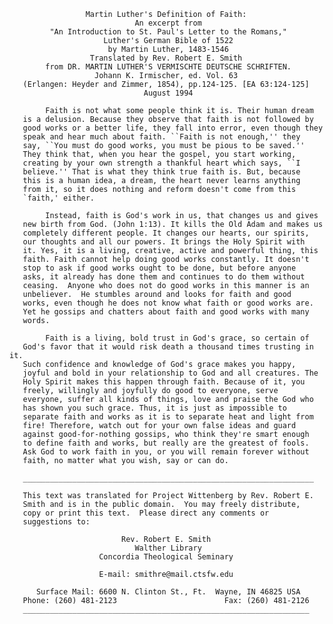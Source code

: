                      Martin Luther's Definition of Faith:
                                An excerpt from
             "An Introduction to St. Paul's Letter to the Romans,"
                         Luther's German Bible of 1522
                          by Martin Luther, 1483-1546
                      Translated by Rev. Robert E. Smith
            from DR. MARTIN LUTHER'S VERMISCHTE DEUTSCHE SCHRIFTEN.
                       Johann K. Irmischer, ed. Vol. 63
       (Erlangen: Heyder and Zimmer, 1854), pp.124-125. [EA 63:124-125]
                                  August 1994

            Faith is not what some people think it is. Their human dream 
       is a delusion. Because they observe that faith is not followed by 
       good works or a better life, they fall into error, even though they
       speak and hear much about faith. ``Faith is not enough,'' they
       say, ``You must do good works, you must be pious to be saved.''
       They think that, when you hear the gospel, you start working,
       creating by your own strength a thankful heart which says, ``I
       believe.'' That is what they think true faith is. But, because
       this is a human idea, a dream, the heart never learns anything
       from it, so it does nothing and reform doesn't come from this
       `faith,' either.

            Instead, faith is God's work in us, that changes us and gives 
       new birth from God. (John 1:13). It kills the Old Adam and makes us
       completely different people. It changes our hearts, our spirits,
       our thoughts and all our powers. It brings the Holy Spirit with
       it. Yes, it is a living, creative, active and powerful thing, this
       faith. Faith cannot help doing good works constantly. It doesn't
       stop to ask if good works ought to be done, but before anyone
       asks, it already has done them and continues to do them without
       ceasing.  Anyone who does not do good works in this manner is an
       unbeliever.  He stumbles around and looks for faith and good
       works, even though he does not know what faith or good works are.
       Yet he gossips and chatters about faith and good works with many
       words.

            Faith is a living, bold trust in God's grace, so certain of 
       God's favor that it would risk death a thousand times trusting in it.
       Such confidence and knowledge of God's grace makes you happy,
       joyful and bold in your relationship to God and all creatures. The
       Holy Spirit makes this happen through faith. Because of it, you
       freely, willingly and joyfully do good to everyone, serve
       everyone, suffer all kinds of things, love and praise the God who
       has shown you such grace. Thus, it is just as impossible to
       separate faith and works as it is to separate heat and light from
       fire! Therefore, watch out for your own false ideas and guard
       against good-for-nothing gossips, who think they're smart enough
       to define faith and works, but really are the greatest of fools.
       Ask God to work faith in you, or you will remain forever without
       faith, no matter what you wish, say or can do.

       _________________________________________________________________

       This text was translated for Project Wittenberg by Rev. Robert E.
       Smith and is in the public domain.  You may freely distribute,
       copy or print this text.  Please direct any comments or
       suggestions to: 

                             Rev. Robert E. Smith
                                Walther Library
                        Concordia Theological Seminary
       
                        E-mail: smithre@mail.ctsfw.edu
   
          Surface Mail: 6600 N. Clinton St., Ft.  Wayne, IN 46825 USA
       Phone: (260) 481-2123                        Fax: (260) 481-2126
       ________________________________________________________________
